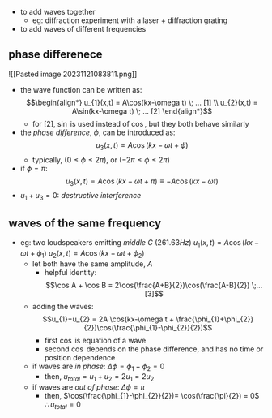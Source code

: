 - to add waves together
	- eg: diffraction experiment with a laser + diffraction grating
- to add waves of  different frequencies
## phase differenece
![[Pasted image 20231121083811.png]]
- the wave function can be written as: $$\begin{align*}
	u_{1}(x,t) = A\cos(kx-\omega t) \; ... [1] \\
	u_{2}(x,t) = A\sin(kx-\omega t) \; ... [2]
\end{align*}$$
	- for $[2]$, $\sin$ is used instead of $\cos$, but they both behave similarly
- the *phase difference*, $\phi$, can be introduced as: $$u_{3}(x,t) = A \cos(kx-\omega t+ \phi)$$
	- typically, $(0 \leq \phi \leq 2\pi)$, or ($-2\pi \leq \phi \leq 2\pi)$
- if $\phi = \pi$: $$u_{3}(x,t) = A\cos(kx-\omega t + \pi) \equiv -A\cos(kx-\omega t)$$
- $u_{1} + u_{3} = 0$: *destructive interference*
## waves of the same frequency
- eg: two loudspeakers emitting *middle C* $(261.63Hz)$
		$u_{1}(x,t) = A \cos(kx-\omega t+ \phi_{1})$
		$u_{2}(x,t) = A \cos(kx-\omega t+ \phi_{2})$
	- let both have the same amplitude, $A$
		- helpful identity: $$\cos A + \cos B = 2\cos(\frac{A+B}{2})\cos(\frac{A-B}{2}) \;...[3]$$
	- adding the waves: $$u_{1}+u_{2} = 2A \cos(kx-\omega t + \frac{\phi_{1}+\phi_{2}}{2})\cos(\frac{\phi_{1}-\phi_{2}}{2})$$
		- first $\cos$ is equation of a wave
		- second $\cos$ depends on the phase difference, and has no time or position dependence
	- if waves are *in phase*: $\Delta \phi = \phi_{1} - \phi_{2} = 0$
		- then, $u_{total} = u_{1}+u_{2} = 2u_{1}= 2u_{2}$
	- if waves are *out of phase*: $\Delta\phi = \pi$
		- then, $\cos(\frac{\phi_{1}-\phi_{2}}{2})= \cos(\frac{\pi}{2}) = 0$
			$\therefore u_{total} = 0$ 
